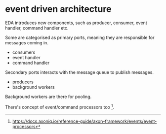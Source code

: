 # event driven architecture

EDA introduces new components, such as producer, consumer, event handler, command handler etc.

Some are categorised as primary ports, meaning they are responsible for messages coming in. 
- consumers
- event handler
- command handler

Secondary ports interacts with the message queue to publish messages.
- producers
- background workers

Background workers are there for pooling. 

There's concept of event/command processors too [^1].




[^1]: https://docs.axoniq.io/reference-guide/axon-framework/events/event-processors




